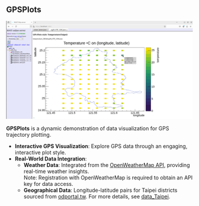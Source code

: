 ## GPSPlots

![GPSPlots Visualization Screenshot](Screenshot_GPSPlots_style.png?raw=true)

**GPSPlots** is a dynamic demonstration of data visualization for GPS trajectory plotting.
- **Interactive GPS Visualization**: Explore GPS data through an engaging, interactive plot style.
- **Real-World Data Integration**: 
  - **Weather Data**: Integrated from the [OpenWeatherMap API](https://openweathermap.org/), providing real-time weather insights.  
    Note: Registration with OpenWeatherMap is required to obtain an API key for data access.
  - **Geographical Data**: Longitude-latitude pairs for Taipei districts sourced from [odportal.tw](https://odportal.tw/dataset/_5NxY3tq). For more details, see [data_Taipei](#data_Taipei).
